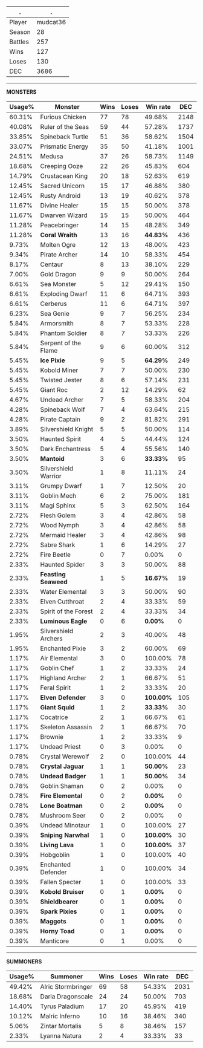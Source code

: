 .|.
|-|-
Player|mudcat36
Season|28
Battles|257
Wins|127
Loses|130
DEC|3686

---
**MONSTERS**

Usage%|Monster|Wins|Loses|Win rate|DEC|
-|-|-|-|-|-|
60.31%|Furious Chicken|77|78|49.68%|2148|
40.08%|Ruler of the Seas|59|44|57.28%|1737|
33.85%|Spineback Turtle|51|36|58.62%|1504|
33.07%|Prismatic Energy|35|50|41.18%|1001|
24.51%|Medusa|37|26|58.73%|1149|
18.68%|Creeping Ooze|22|26|45.83%|604|
14.79%|Crustacean King|20|18|52.63%|619|
12.45%|Sacred Unicorn|15|17|46.88%|380|
12.45%|Rusty Android|13|19|40.62%|378|
11.67%|Divine Healer|15|15|50.00%|378|
11.67%|Dwarven Wizard|15|15|50.00%|464|
11.28%|Peacebringer|14|15|48.28%|349|
11.28%|**Coral Wraith**|13|16|**44.83%**|436|
9.73%|Molten Ogre|12|13|48.00%|423|
9.34%|Pirate Archer|14|10|58.33%|454|
8.17%|Centaur|8|13|38.10%|229|
7.00%|Gold Dragon|9|9|50.00%|264|
6.61%|Sea Monster|5|12|29.41%|150|
6.61%|Exploding Dwarf|11|6|64.71%|393|
6.61%|Cerberus|11|6|64.71%|397|
6.23%|Sea Genie|9|7|56.25%|234|
5.84%|Armorsmith|8|7|53.33%|228|
5.84%|Phantom Soldier|8|7|53.33%|226|
5.84%|Serpent of the Flame|9|6|60.00%|312|
5.45%|**Ice Pixie**|9|5|**64.29%**|249|
5.45%|Kobold Miner|7|7|50.00%|230|
5.45%|Twisted Jester|8|6|57.14%|231|
5.45%|Giant Roc|2|12|14.29%|62|
4.67%|Undead Archer|7|5|58.33%|204|
4.28%|Spineback Wolf|7|4|63.64%|215|
4.28%|Pirate Captain|9|2|81.82%|291|
3.89%|Silvershield Knight|5|5|50.00%|114|
3.50%|Haunted Spirit|4|5|44.44%|124|
3.50%|Dark Enchantress|5|4|55.56%|140|
3.50%|**Mantoid**|3|6|**33.33%**|95|
3.50%|Silvershield Warrior|1|8|11.11%|24|
3.11%|Grumpy Dwarf|1|7|12.50%|20|
3.11%|Goblin Mech|6|2|75.00%|181|
3.11%|Magi Sphinx|5|3|62.50%|164|
2.72%|Flesh Golem|3|4|42.86%|58|
2.72%|Wood Nymph|3|4|42.86%|58|
2.72%|Mermaid Healer|3|4|42.86%|98|
2.72%|Sabre Shark|1|6|14.29%|27|
2.72%|Fire Beetle|0|7|0.00%|0|
2.33%|Haunted Spider|3|3|50.00%|88|
2.33%|**Feasting Seaweed**|1|5|**16.67%**|19|
2.33%|Water Elemental|3|3|50.00%|90|
2.33%|Elven Cutthroat|2|4|33.33%|59|
2.33%|Spirit of the Forest|2|4|33.33%|34|
2.33%|**Luminous Eagle**|0|6|**0.00%**|0|
1.95%|Silvershield Archers|2|3|40.00%|48|
1.95%|Enchanted Pixie|3|2|60.00%|69|
1.17%|Air Elemental|3|0|100.00%|78|
1.17%|Goblin Chef|1|2|33.33%|24|
1.17%|Highland Archer|2|1|66.67%|51|
1.17%|Feral Spirit|1|2|33.33%|20|
1.17%|**Elven Defender**|3|0|**100.00%**|105|
1.17%|**Giant Squid**|1|2|**33.33%**|30|
1.17%|Cocatrice|2|1|66.67%|61|
1.17%|Skeleton Assassin|2|1|66.67%|70|
1.17%|Brownie|1|2|33.33%|9|
1.17%|Undead Priest|0|3|0.00%|0|
0.78%|Crystal Werewolf|2|0|100.00%|44|
0.78%|**Crystal Jaguar**|1|1|**50.00%**|23|
0.78%|**Undead Badger**|1|1|**50.00%**|34|
0.78%|Goblin Shaman|0|2|0.00%|0|
0.78%|**Fire Elemental**|0|2|**0.00%**|0|
0.78%|**Lone Boatman**|0|2|**0.00%**|0|
0.78%|Mushroom Seer|0|2|0.00%|0|
0.39%|Undead Minotaur|1|0|100.00%|27|
0.39%|**Sniping Narwhal**|1|0|**100.00%**|30|
0.39%|**Living Lava**|1|0|**100.00%**|37|
0.39%|Hobgoblin|1|0|100.00%|40|
0.39%|Enchanted Defender|1|0|100.00%|34|
0.39%|Fallen Specter|1|0|100.00%|33|
0.39%|**Kobold Bruiser**|0|1|**0.00%**|0|
0.39%|**Shieldbearer**|0|1|**0.00%**|0|
0.39%|**Spark Pixies**|0|1|**0.00%**|0|
0.39%|**Maggots**|0|1|**0.00%**|0|
0.39%|**Horny Toad**|0|1|**0.00%**|0|
0.39%|Manticore|0|1|0.00%|0|

---
**SUMMONERS**

Usage%|Summoner|Wins|Loses|Win rate|DEC|
-|-|-|-|-|-|
49.42%|Alric Stormbringer|69|58|54.33%|2031|
18.68%|Daria Dragonscale|24|24|50.00%|703|
14.40%|Tyrus Paladium|17|20|45.95%|419|
10.12%|Malric Inferno|10|16|38.46%|340|
5.06%|Zintar Mortalis|5|8|38.46%|157|
2.33%|Lyanna Natura|2|4|33.33%|33|
